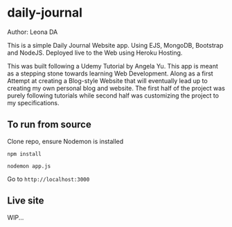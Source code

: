 # daily-journal
Author: Leona DA

This is a simple Daily Journal Website app. Using EJS, MongoDB, Bootstrap and NodeJS. Deployed live to the Web using Heroku Hosting.

This was built following a Udemy Tutorial by Angela Yu. This app is meant as a stepping stone towards learning Web Development. Along as a first Attempt at creating a Blog-style Website that will eventually lead up to creating my own personal blog and website. The first half of the project was purely following tutorials while second half was customizing the project to my specifications.

## To run from source
Clone repo, ensure Nodemon is installed

`npm install`

`nodemon app.js`

Go to `http://localhost:3000`

## Live site
WIP...